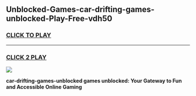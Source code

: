 
## Unblocked-Games-car-drifting-games-unblocked-Play-Free-vdh50
<h3>
<a href="https://premium76.site?title=car-drifting-games-unblocked&ref=22A">CLICK TO PLAY</a></h3>
<hr>

<h3>
<a href="https://premium76.site?title=car-drifting-games-unblocked&ref=22A">CLICK 2 PLAY</a>
  
</h3>

<a href="https://premium76.site?title=car-drifting-games-unblocked&ref=22A"><img src="https://clearcache.store/games.png"></a>


**car-drifting-games-unblocked games unblocked: Your Gateway to Fun and Accessible Online Gaming**
